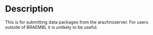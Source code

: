 Description
===========

This is for submitting data packages from the arachnoserver. For users outside of BRAEMBL it is unlikely to be useful.

